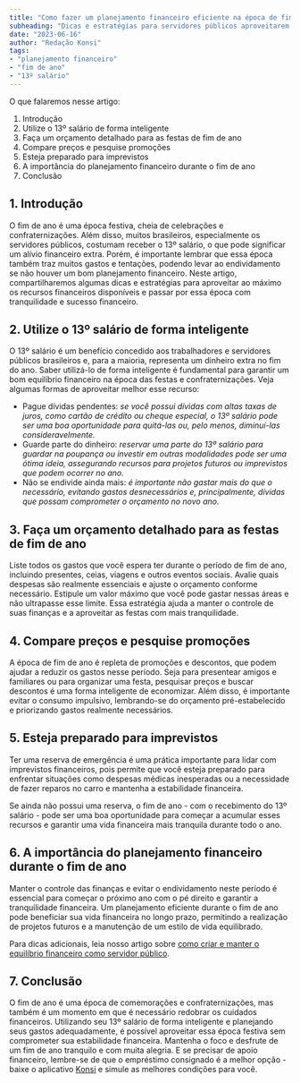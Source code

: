 ```yaml
---
title: "Como fazer um planejamento financeiro eficiente na época de fim de ano"
subheading: "Dicas e estratégias para servidores públicos aproveitarem melhor o 13º salário e não se endividarem durante as festividades"
date: "2023-06-16"
author: "Redação Konsi"
tags:
- "planejamento financeiro"
- "fim de ano"
- "13º salário"
---
```


O que falaremos nesse artigo:

1. Introdução
2. Utilize o 13º salário de forma inteligente
3. Faça um orçamento detalhado para as festas de fim de ano
4. Compare preços e pesquise promoções
5. Esteja preparado para imprevistos
6. A importância do planejamento financeiro durante o fim de ano
7. Conclusão

## 1. Introdução

O fim de ano é uma época festiva, cheia de celebrações e confraternizações. Além disso, muitos brasileiros, especialmente os servidores públicos, costumam receber o 13º salário, o que pode significar um alívio financeiro extra. Porém, é importante lembrar que essa época também traz muitos gastos e tentações, podendo levar ao endividamento se não houver um bom planejamento financeiro. Neste artigo, compartilharemos algumas dicas e estratégias para aproveitar ao máximo os recursos financeiros disponíveis e passar por essa época com tranquilidade e sucesso financeiro.

## 2. Utilize o 13º salário de forma inteligente

O 13º salário é um benefício concedido aos trabalhadores e servidores públicos brasileiros e, para a maioria, representa um dinheiro extra no fim do ano. Saber utilizá-lo de forma inteligente é fundamental para garantir um bom equilíbrio financeiro na época das festas e confraternizações. Veja algumas formas de aproveitar melhor esse recurso:

* Pague dívidas pendentes: _se você possui dívidas com altas taxas de juros, como cartão de crédito ou cheque especial, o 13º salário pode ser uma boa oportunidade para quitá-las ou, pelo menos, diminuí-las consideravelmente._
* Guarde parte do dinheiro: _reservar uma parte do 13º salário para guardar na poupança ou investir em outras modalidades pode ser uma ótima ideia, assegurando recursos para projetos futuros ou imprevistos que podem ocorrer no ano._
* Não se endivide ainda mais: _é importante não gastar mais do que o necessário, evitando gastos desnecessários e, principalmente, dívidas que possam comprometer o orçamento no novo ano._

## 3. Faça um orçamento detalhado para as festas de fim de ano

Liste todos os gastos que você espera ter durante o período de fim de ano, incluindo presentes, ceias, viagens e outros eventos sociais. Avalie quais despesas são realmente essenciais e ajuste o orçamento conforme necessário. Estipule um valor máximo que você pode gastar nessas áreas e não ultrapasse esse limite. Essa estratégia ajuda a manter o controle de suas finanças e a aproveitar as festas com mais tranquilidade.

## 4. Compare preços e pesquise promoções

A época de fim de ano é repleta de promoções e descontos, que podem ajudar a reduzir os gastos nesse período. Seja para presentear amigos e familiares ou para organizar uma festa, pesquisar preços e buscar descontos é uma forma inteligente de economizar. Além disso, é importante evitar o consumo impulsivo, lembrando-se do orçamento pré-estabelecido e priorizando gastos realmente necessários.

## 5. Esteja preparado para imprevistos

Ter uma reserva de emergência é uma prática importante para lidar com imprevistos financeiros, pois permite que você esteja preparado para enfrentar situações como despesas médicas inesperadas ou a necessidade de fazer reparos no carro e mantenha a estabilidade financeira.

Se ainda não possui uma reserva, o fim de ano - com o recebimento do 13º salário - pode ser uma boa oportunidade para começar a acumular esses recursos e garantir uma vida financeira mais tranquila durante todo o ano.

## 6. A importância do planejamento financeiro durante o fim de ano

Manter o controle das finanças e evitar o endividamento neste período é essencial para começar o próximo ano com o pé direito e garantir a tranquilidade financeira. Um planejamento eficiente durante o fim de ano pode beneficiar sua vida financeira no longo prazo, permitindo a realização de projetos futuros e a manutenção de um estilo de vida equilibrado.

Para dicas adicionais, leia nosso artigo sobre [como criar e manter o equilíbrio financeiro como servidor público](/como-criar-e-manter-o-equilbrio-financeiro-um-guia-para-servidores-pblicos.md).

## 7. Conclusão

O fim de ano é uma época de comemorações e confraternizações, mas também é um momento em que é necessário redobrar os cuidados financeiros. Utilizando seu 13º salário de forma inteligente e planejando seus gastos adequadamente, é possível aproveitar essa época festiva sem comprometer sua estabilidade financeira. Mantenha o foco e desfrute de um fim de ano tranquilo e com muita alegria. E se precisar de apoio financeiro, lembre-se de que o empréstimo consignado é a melhor opção - baixe o aplicativo [Konsi](https://www.konsi.com.br/app) e simule as melhores condições para você.
